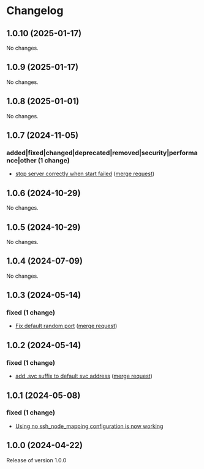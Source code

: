 # Changelog
## 1.0.10 (2025-01-17)

No changes.

## 1.0.9 (2025-01-17)

No changes.

## 1.0.8 (2025-01-01)

No changes.

## 1.0.7 (2024-11-05)

### added|fixed|changed|deprecated|removed|security|performance|other (1 change)

- [stop server correctly when start failed](https://gitlab.jsc.fz-juelich.de/jupyterjsc/packages/jupyterhub-forwardbasespawner/-/commit/1b4c26956657b61e27adba68d6ce918f72cf4cfe) ([merge request](https://gitlab.jsc.fz-juelich.de/jupyterjsc/packages/jupyterhub-forwardbasespawner/-/merge_requests/4))

## 1.0.6 (2024-10-29)

No changes.

## 1.0.5 (2024-10-29)

No changes.

## 1.0.4 (2024-07-09)

No changes.

## 1.0.3 (2024-05-14)

### fixed (1 change)

- [Fix default random port](jupyterjsc/packages/jupyterhub-forwardbasespawner@8e07b0b7fbc045a985436814f1836ce4613375b2) ([merge request](jupyterjsc/packages/jupyterhub-forwardbasespawner!3))

## 1.0.2 (2024-05-14)

### fixed (1 change)

- [add <namespace>.svc suffix to default svc address](jupyterjsc/packages/jupyterhub-forwardbasespawner@4166578b21d1de907b53133c518469c27036266a) ([merge request](jupyterjsc/packages/jupyterhub-forwardbasespawner!2))

## 1.0.1 (2024-05-08)

### fixed (1 change)

- [Using no ssh_node_mapping configuration is now working](jupyterjsc/packages/jupyterhub-forwardbasespawner@192f519f2ee60258e31dbc175db364e1e3f6687d)

## 1.0.0 (2024-04-22)

Release of version 1.0.0
